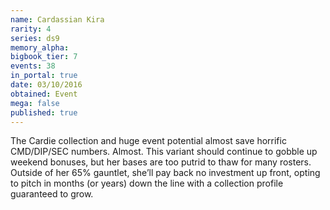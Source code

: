```yaml
---
name: Cardassian Kira
rarity: 4
series: ds9
memory_alpha:
bigbook_tier: 7
events: 38
in_portal: true
date: 03/10/2016
obtained: Event
mega: false
published: true
---
```


The Cardie collection and huge event potential almost save horrific CMD/DIP/SEC numbers. Almost. This variant should continue to gobble up weekend bonuses, but her bases are too putrid to thaw for many rosters. Outside of her 65% gauntlet, she’ll pay back no investment up front, opting to pitch in months (or years) down the line with a collection profile guaranteed to grow.
